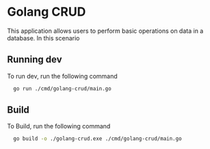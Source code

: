 
# Golang CRUD

This application allows users to perform basic operations on data in a database. In this scenario

## Running dev

To run dev, run the following command

```bash
  go run ./cmd/golang-crud/main.go
```

## Build

To Build, run the following command

```bash
  go build -o ./golang-crud.exe ./cmd/golang-crud/main.go
```
